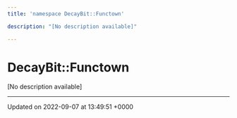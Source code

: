 ```yaml
---
title: 'namespace DecayBit::Functown'

description: "[No description available]"

---
```


# DecayBit::Functown



[No description available]






-------------------------------

Updated on 2022-09-07 at 13:49:51 +0000
